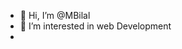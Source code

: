 - 👋 Hi, I’m @MBilal
- 👀 I’m interested in web Development
- <!---
MBilal233/MBilal233 is a ✨ special ✨ repository because its `README.md` (this file) appears on your GitHub profile.
You can click the Preview link to take a look at your changes.
--->
